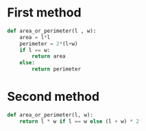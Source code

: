# First method

```python
def area_or_perimeter(l , w):
    area = l*l
    perimeter = 2*(l+w)
    if l == w:
        return area
    else:
        return perimeter
```

# Second method

```python
def area_or_perimeter(l, w):
    return l * w if l == w else (l + w) * 2
```
